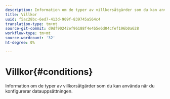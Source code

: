 ```yaml
---
description: Information om de typer av villkorsåtgärder som du kan använda när du konfigurerar datauppsättningen.
title: Villkor
uuid: f5ac28bc-6ed7-413d-909f-839745a564c4
translation-type: tm+mt
source-git-commit: d9df90242ef96188f4e4b5e6d04cfef196b0a628
workflow-type: tm+mt
source-wordcount: '32'
ht-degree: 0%

---
```



# Villkor{#conditions}

Information om de typer av villkorsåtgärder som du kan använda när du konfigurerar datauppsättningen.


